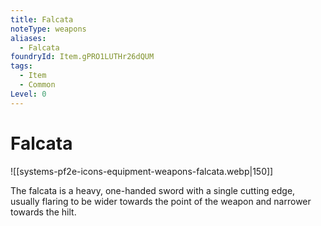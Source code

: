 ```yaml
---
title: Falcata
noteType: weapons
aliases:
  - Falcata
foundryId: Item.gPRO1LUTHr26dQUM
tags:
  - Item
  - Common
Level: 0
---
```


# Falcata
![[systems-pf2e-icons-equipment-weapons-falcata.webp|150]]

The falcata is a heavy, one-handed sword with a single cutting edge, usually flaring to be wider towards the point of the weapon and narrower towards the hilt.
